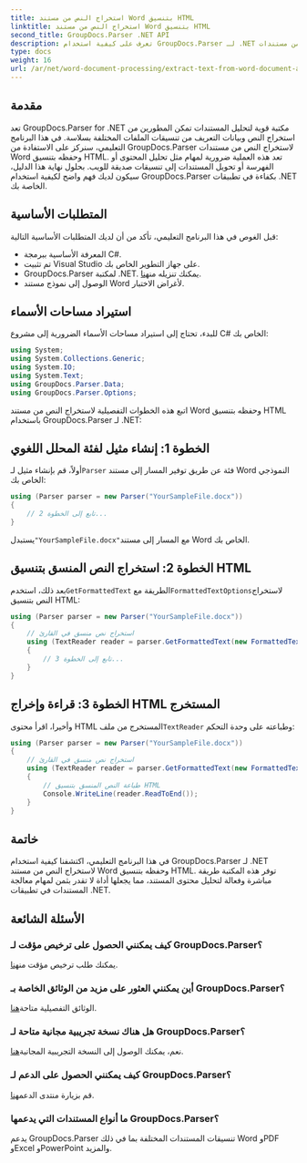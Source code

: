 ```yaml
---
title: استخراج النص من مستند Word بتنسيق HTML
linktitle: استخراج النص من مستند Word بتنسيق HTML
second_title: GroupDocs.Parser .NET API
description: تعرف على كيفية استخدام GroupDocs.Parser لـ .NET لاستخراج النص من مستندات Word وحفظه بتنسيق HTML. برنامج تعليمي خطوة بخطوة مع أمثلة التعليمات البرمجية.
type: docs
weight: 16
url: /ar/net/word-document-processing/extract-text-from-word-document-as-html/
---
```

## مقدمة
تعد GroupDocs.Parser for .NET مكتبة قوية لتحليل المستندات تمكن المطورين من استخراج النص وبيانات التعريف من تنسيقات الملفات المختلفة بسلاسة. في هذا البرنامج التعليمي، سنركز على الاستفادة من GroupDocs.Parser لاستخراج النص من مستندات Word وحفظه بتنسيق HTML. تعد هذه العملية ضرورية لمهام مثل تحليل المحتوى أو الفهرسة أو تحويل المستندات إلى تنسيقات صديقة للويب. بحلول نهاية هذا الدليل، سيكون لديك فهم واضح لكيفية استخدام GroupDocs.Parser بكفاءة في تطبيقات .NET الخاصة بك.
## المتطلبات الأساسية
قبل الغوص في هذا البرنامج التعليمي، تأكد من أن لديك المتطلبات الأساسية التالية:
- المعرفة الأساسية ببرمجة C#.
- تم تثبيت Visual Studio على جهاز التطوير الخاص بك.
-  GroupDocs.Parser لمكتبة .NET. يمكنك تنزيله من[هنا](https://releases.groupdocs.com/parser/net/).
- الوصول إلى نموذج مستند Word لأغراض الاختبار.
## استيراد مساحات الأسماء
للبدء، تحتاج إلى استيراد مساحات الأسماء الضرورية إلى مشروع C# الخاص بك:
```csharp
using System;
using System.Collections.Generic;
using System.IO;
using System.Text;
using GroupDocs.Parser.Data;
using GroupDocs.Parser.Options;
```
اتبع هذه الخطوات التفصيلية لاستخراج النص من مستند Word وحفظه بتنسيق HTML باستخدام GroupDocs.Parser لـ .NET:
## الخطوة 1: إنشاء مثيل لفئة المحلل اللغوي
 أولاً، قم بإنشاء مثيل لـ`Parser` فئة عن طريق توفير المسار إلى مستند Word النموذجي الخاص بك:
```csharp
using (Parser parser = new Parser("YourSampleFile.docx"))
{
    // تابع إلى الخطوة 2...
}
```
 يستبدل`"YourSampleFile.docx"`مع المسار إلى مستند Word الخاص بك.
## الخطوة 2: استخراج النص المنسق بتنسيق HTML
 بعد ذلك، استخدم`GetFormattedText` الطريقة مع`FormattedTextOptions`لاستخراج النص بتنسيق HTML:
```csharp
using (Parser parser = new Parser("YourSampleFile.docx"))
{
    // استخراج نص منسق في القارئ
    using (TextReader reader = parser.GetFormattedText(new FormattedTextOptions(FormattedTextMode.Html)))
    {
        // تابع إلى الخطوة 3...
    }
}
```
## الخطوة 3: قراءة وإخراج HTML المستخرج
 وأخيرا، اقرأ محتوى HTML المستخرج من ملف`TextReader` وطباعته على وحدة التحكم:
```csharp
using (Parser parser = new Parser("YourSampleFile.docx"))
{
    // استخراج نص منسق في القارئ
    using (TextReader reader = parser.GetFormattedText(new FormattedTextOptions(FormattedTextMode.Html)))
    {
        // طباعة النص المنسق بتنسيق HTML
        Console.WriteLine(reader.ReadToEnd());
    }
}
```
## خاتمة
في هذا البرنامج التعليمي، اكتشفنا كيفية استخدام GroupDocs.Parser لـ .NET لاستخراج النص من مستند Word وحفظه بتنسيق HTML. توفر هذه المكتبة طريقة مباشرة وفعالة لتحليل محتوى المستند، مما يجعلها أداة لا تقدر بثمن لمهام معالجة المستندات في تطبيقات .NET.

## الأسئلة الشائعة
### كيف يمكنني الحصول على ترخيص مؤقت لـ GroupDocs.Parser؟
 يمكنك طلب ترخيص مؤقت من[هنا](https://purchase.groupdocs.com/temporary-license/).
### أين يمكنني العثور على مزيد من الوثائق الخاصة بـ GroupDocs.Parser؟
 الوثائق التفصيلية متاحة[هنا](https://reference.groupdocs.com/parser/net/).
### هل هناك نسخة تجريبية مجانية متاحة لـ GroupDocs.Parser؟
 نعم، يمكنك الوصول إلى النسخة التجريبية المجانية[هنا](https://releases.groupdocs.com/).
### كيف يمكنني الحصول على الدعم لـ GroupDocs.Parser؟
 قم بزيارة منتدى الدعم[هنا](https://forum.groupdocs.com/c/parser/17).
### ما أنواع المستندات التي يدعمها GroupDocs.Parser؟
يدعم GroupDocs.Parser تنسيقات المستندات المختلفة بما في ذلك Word وPDF وExcel وPowerPoint والمزيد.